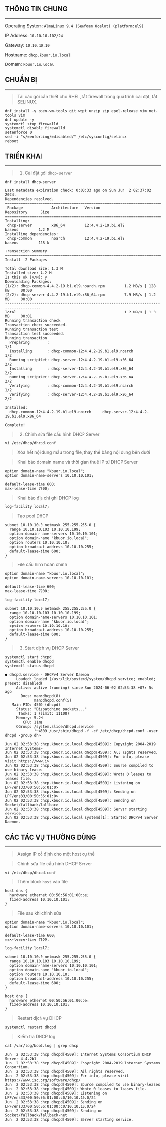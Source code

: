## THÔNG TIN CHUNG
---
Operating System: `AlmaLinux 9.4 (Seafoam Ocelot) (platform:el9)`

IP Address: `10.10.10.102/24`

Gateway: `10.10.10.10`

Hostname: `dhcp.kbuor.io.local`

Domain: `kbuor.io.local`

## CHUẨN BỊ
---
> Tải các gói cần thiết cho RHEL, tắt firewall trong quá trình cài đặt, tắt SELINUX.
```shell
dnf install -y open-vm-tools git wget unzip zip epel-release vim net-tools vim
dnf update -y
systemctl stop firewalld
systemctl disable firewalld
setenforce 0
sed -i "s/=enforcing/=disabled/" /etc/sysconfig/selinux
reboot
```

## TRIỂN KHAI
---
> 1. Cài đặt gói `dhcp-server`
```shell
dnf install dhcp-server
```
```shell
Last metadata expiration check: 0:00:33 ago on Sun Jun  2 02:37:02 2024.
Dependencies resolved.
======================================================================================
 Package             Architecture   Version                      Repository      Size
======================================================================================
Installing:
 dhcp-server         x86_64         12:4.4.2-19.b1.el9           baseos         1.2 M
Installing dependencies:
 dhcp-common         noarch         12:4.4.2-19.b1.el9           baseos         128 k

Transaction Summary
======================================================================================
Install  2 Packages

Total download size: 1.3 M
Installed size: 4.2 M
Is this ok [y/N]: y
Downloading Packages:
(1/2): dhcp-common-4.4.2-19.b1.el9.noarch.rpm         1.2 MB/s | 128 kB     00:00    
(2/2): dhcp-server-4.4.2-19.b1.el9.x86_64.rpm         7.9 MB/s | 1.2 MB     00:00    
--------------------------------------------------------------------------------------
Total                                                 1.2 MB/s | 1.3 MB     00:01     
Running transaction check
Transaction check succeeded.
Running transaction test
Transaction test succeeded.
Running transaction
  Preparing        :                                                              1/1 
  Installing       : dhcp-common-12:4.4.2-19.b1.el9.noarch                        1/2 
  Running scriptlet: dhcp-server-12:4.4.2-19.b1.el9.x86_64                        2/2 
  Installing       : dhcp-server-12:4.4.2-19.b1.el9.x86_64                        2/2 
  Running scriptlet: dhcp-server-12:4.4.2-19.b1.el9.x86_64                        2/2 
  Verifying        : dhcp-common-12:4.4.2-19.b1.el9.noarch                        1/2 
  Verifying        : dhcp-server-12:4.4.2-19.b1.el9.x86_64                        2/2 

Installed:
  dhcp-common-12:4.4.2-19.b1.el9.noarch     dhcp-server-12:4.4.2-19.b1.el9.x86_64    

Complete!
```
> 2. Chỉnh sửa file cấu hình DHCP Server
```shell
vi /etc/dhcp/dhcpd.conf
```
> Xóa hết nội dung mẫu trong file, thay thế bằng nội dung bên dưới

> Khai báo domain name và thời gian thuê IP từ DHCP Server
```shell
option domain-name "kbuor.io.local";
option domain-name-servers 10.10.10.101;

default-lease-time 600;
max-lease-time 7200;
```
> Khai báo địa chỉ ghi DHCP log

```shell
log-facility local7;
```
> Tạo pool DHCP
```shell
subnet 10.10.10.0 netmask 255.255.255.0 {
  range 10.10.10.103 10.10.10.199;
  option domain-name-servers 10.10.10.101;
  option domain-name "kbuor.io.local";
  option routers 10.10.10.10;
  option broadcast-address 10.10.10.255;
  default-lease-time 600;
}
```
> File cấu hình hoàn chỉnh
```shell
option domain-name "kbuor.io.local";
option domain-name-servers 10.10.10.101;

default-lease-time 600;
max-lease-time 7200;

log-facility local7;

subnet 10.10.10.0 netmask 255.255.255.0 {
  range 10.10.10.103 10.10.10.199;
  option domain-name-servers 10.10.10.101;
  option domain-name "kbuor.io.local";
  option routers 10.10.10.10;
  option broadcast-address 10.10.10.255;
  default-lease-time 600;
}
```
> 3. Start dịch vụ DHCP Server
```shell
systemctl start dhcpd
systemctl enable dhcpd
systemctl status dhcpd
```
```shell
● dhcpd.service - DHCPv4 Server Daemon
     Loaded: loaded (/usr/lib/systemd/system/dhcpd.service; enabled; preset: disabled)
     Active: active (running) since Sun 2024-06-02 02:53:38 +07; 5s ago
       Docs: man:dhcpd(8)
             man:dhcpd.conf(5)
   Main PID: 4509 (dhcpd)
     Status: "Dispatching packets..."
      Tasks: 1 (limit: 11108)
     Memory: 5.2M
        CPU: 11ms
     CGroup: /system.slice/dhcpd.service
             └─4509 /usr/sbin/dhcpd -f -cf /etc/dhcp/dhcpd.conf -user dhcpd -group dh>

Jun 02 02:53:38 dhcp.kbuor.io.local dhcpd[4509]: Copyright 2004-2019 Internet Systems>
Jun 02 02:53:38 dhcp.kbuor.io.local dhcpd[4509]: All rights reserved.
Jun 02 02:53:38 dhcp.kbuor.io.local dhcpd[4509]: For info, please visit https://www.i>
Jun 02 02:53:38 dhcp.kbuor.io.local dhcpd[4509]: Source compiled to use binary-leases
Jun 02 02:53:38 dhcp.kbuor.io.local dhcpd[4509]: Wrote 0 leases to leases file.
Jun 02 02:53:38 dhcp.kbuor.io.local dhcpd[4509]: Listening on LPF/ens33/00:50:56:01:0>
Jun 02 02:53:38 dhcp.kbuor.io.local dhcpd[4509]: Sending on   LPF/ens33/00:50:56:01:0>
Jun 02 02:53:38 dhcp.kbuor.io.local dhcpd[4509]: Sending on   Socket/fallback/fallbac>
Jun 02 02:53:38 dhcp.kbuor.io.local dhcpd[4509]: Server starting service.
Jun 02 02:53:38 dhcp.kbuor.io.local systemd[1]: Started DHCPv4 Server Daemon.
```

## CÁC TÁC VỤ THƯỜNG DÙNG
---
> Assign IP cố định cho một host cụ thể

> Chỉnh sửa file cấu hình DHCP Server
```shell
vi /etc/dhcp/dhcpd.conf
```
> Thêm block `host` vào file
```shell
host dns {
  hardware ethernet 00:50:56:01:00:be;
  fixed-address 10.10.10.101;
}
```
> File sau khi chỉnh sửa

```shell
option domain-name "kbuor.io.local";
option domain-name-servers 10.10.10.101;

default-lease-time 600;
max-lease-time 7200;

log-facility local7;

subnet 10.10.10.0 netmask 255.255.255.0 {
  range 10.10.10.103 10.10.10.199;
  option domain-name-servers 10.10.10.101;
  option domain-name "kbuor.io.local";
  option routers 10.10.10.10;
  option broadcast-address 10.10.10.255;
  default-lease-time 600;
}

host dns {
  hardware ethernet 00:50:56:01:00:be;
  fixed-address 10.10.10.101;
}
```
> Restart dịch vụ DHCP
```shell
systemctl restart dhcpd
```

> Kiểm tra DHCP log
```shell
cat /var/log/boot.log | grep dhcp
```
```shell
Jun  2 02:53:38 dhcp dhcpd[4509]: Internet Systems Consortium DHCP Server 4.4.2b1
Jun  2 02:53:38 dhcp dhcpd[4509]: Copyright 2004-2019 Internet Systems Consortium.
Jun  2 02:53:38 dhcp dhcpd[4509]: All rights reserved.
Jun  2 02:53:38 dhcp dhcpd[4509]: For info, please visit https://www.isc.org/software/dhcp/
Jun  2 02:53:38 dhcp dhcpd[4509]: Source compiled to use binary-leases
Jun  2 02:53:38 dhcp dhcpd[4509]: Wrote 0 leases to leases file.
Jun  2 02:53:38 dhcp dhcpd[4509]: Listening on LPF/ens33/00:50:56:01:00:c0/10.10.10.0/24
Jun  2 02:53:38 dhcp dhcpd[4509]: Sending on   LPF/ens33/00:50:56:01:00:c0/10.10.10.0/24
Jun  2 02:53:38 dhcp dhcpd[4509]: Sending on   Socket/fallback/fallback-net
Jun  2 02:53:38 dhcp dhcpd[4509]: Server starting service.
```
